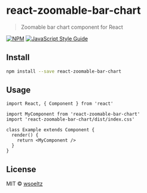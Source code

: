 # react-zoomable-bar-chart

> Zoomable bar chart component for React

[![NPM](https://img.shields.io/npm/v/react-zoomable-bar-chart.svg)](https://www.npmjs.com/package/react-zoomable-bar-chart) [![JavaScript Style Guide](https://img.shields.io/badge/code_style-standard-brightgreen.svg)](https://standardjs.com)

## Install

```bash
npm install --save react-zoomable-bar-chart
```

## Usage

```tsx
import React, { Component } from 'react'

import MyComponent from 'react-zoomable-bar-chart'
import 'react-zoomable-bar-chart/dist/index.css'

class Example extends Component {
  render() {
    return <MyComponent />
  }
}
```

## License

MIT © [wsoeltz](https://github.com/wsoeltz)
